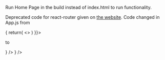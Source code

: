 Run Home Page in the build instead of index.html to run functionality.


Deprecated code for react-router given on [the website](https://v5.reactrouter.com/web/guides/quick-start).
Code changed in App.js from

<Switch>
    <Route exact path="/" render={()=>{
        return(
        <>
        <AddTodo addTodo={addTodo} />
        <Todos todos={todos} onDelete={onDelete} /> 
        </>)
        }}> 
    </Route>
    <Route exact path="/about">
        <About />
    </Route> 
</Switch> 

to

<Routes>
    <Route path="/" element={<><AddTodo addTodo={addTodo} /><Todos todos={todos} onDelete={onDelete} /> </>} />
    <Route path="/about" element={<About />} />
</Routes>

